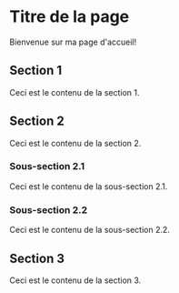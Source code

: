 # Titre de la page

Bienvenue sur ma page d'accueil!

## Section 1

Ceci est le contenu de la section 1.

## Section 2

Ceci est le contenu de la section 2.

### Sous-section 2.1

Ceci est le contenu de la sous-section 2.1.

### Sous-section 2.2

Ceci est le contenu de la sous-section 2.2.

## Section 3

Ceci est le contenu de la section 3.